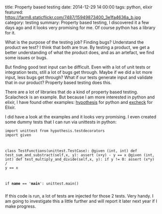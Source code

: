 title: Property based testing
date: 2014-12-29 14:00:00
tags: python, elixir
featured: https://farm8.staticflickr.com/7487/15949873400_3e1fa4636a_b.jpg
category: testing
summary: Property based testing, I discovered it a few days ago and it looks very promising for me. Of course python has a library for it.

What is the purpose of the testing job? Finding bugs? Understand the product we test? I think that both are true. By testing a product, we get a better understanding of what the product does, and as an artefact, we find some issues or bugs.

But finding good test input can be difficult. Even with a lot of unit tests or integration tests, still a lot of bugs get through. Maybe if we did a lot more input, less bugs get through? What if our tests generate input and validate that in our product? Property based testing does this. 

There are a lot of libraries that do a kind of property based testing. Scalacheck is an example. But because I am more interested in python and elixir, I have found other examples: [hypothesis](https://github.com/DRMacIver/hypothesis) for python and [excheck](https://github.com/parroty/excheck) for Elixir.

I did have a look at the examples and it looks very promising. I even created some dummy tests that I can run via unittests in python:
<code class="python"><pre>import unittest
from hypothesis.testdecorators import given


class TestFunctions(unittest.TestCase):
    @given (int, int)
    def test_sum_and_substract(self,x, y):
        assert (x+y) - y == x
    @given (int, int)
    def test_multiply_and_divide(self,x, y):
        if y != 0:
            assert (x*y) / y == x


if __name__ == '__main__':
    unittest.main()
</pre></code>

If this code is run, a lot of tests are injected for those 2 tests. Very handy. I am going to investigate this a little further and will report it later next year if I make progress.
